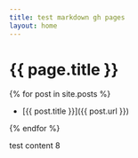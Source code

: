 ```yaml
---
title: test markdown gh pages
layout: home
---
```



<h1>{{ page.title }}</h1>

<div id="test">
</div>

{% for post in site.posts %}

- [{{ post.title }}]({{ post.url }})

{% endfor %}

test content 8
